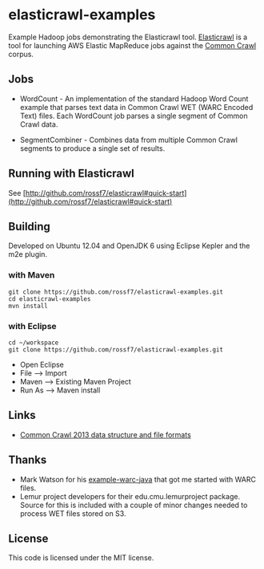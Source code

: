 # elasticrawl-examples

Example Hadoop jobs demonstrating the Elasticrawl tool.  [Elasticrawl](https://github.com/rossf7/elasticrawl)
is a tool for launching AWS Elastic MapReduce jobs against the [Common Crawl](http://commoncrawl.org) corpus.

## Jobs

* WordCount - An implementation of the standard Hadoop Word Count example that
parses text data in Common Crawl WET (WARC Encoded Text) files. Each WordCount
job parses a single segment of Common Crawl data.

* SegmentCombiner - Combines data from multiple Common Crawl segments to produce a
single set of results.

## Running with Elasticrawl

See [http://github.com/rossf7/elasticrawl#quick-start](http://github.com/rossf7/elasticrawl#quick-start)

## Building

Developed on Ubuntu 12.04 and OpenJDK 6 using Eclipse Kepler and
the m2e plugin.

### with Maven

```
git clone https://github.com/rossf7/elasticrawl-examples.git
cd elasticrawl-examples
mvn install
```

### with Eclipse

```
cd ~/workspace
git clone https://github.com/rossf7/elasticrawl-examples.git
```

* Open Eclipse
* File --> Import
* Maven --> Existing Maven Project
* Run As --> Maven install

## Links

* [Common Crawl 2013 data structure and file formats](http://commoncrawl.org/new-crawl-data-available/)

## Thanks

* Mark Watson for his [example-warc-java](https://github.com/commoncrawl/example-warc-java) that got me started with WARC files.
* Lemur project developers for their edu.cmu.lemurproject package.  Source for this is included
with a couple of minor changes needed to process WET files stored on S3.

## License

This code is licensed under the MIT license.
